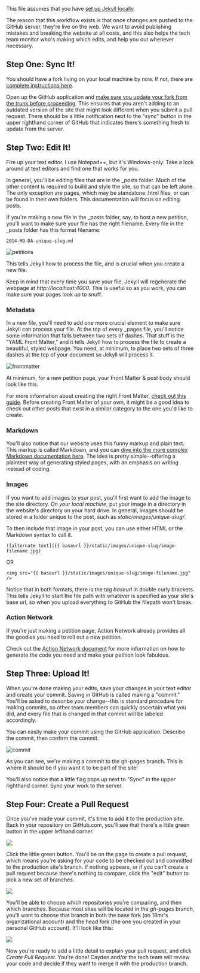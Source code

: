 This file assumes that you have [set up Jekyll locally](https://github.com/18mr/documentation/blob/master/local-site.md).

The reason that this workflow exists is that once changes are pushed to the GitHub server, they're live on the web. We want to avoid publishing mistakes and breaking the website at all costs, and this also helps the tech team monitor who's making which edits, and help you out whenever necessary.

## Step One: Sync It!

You should have a fork living on your local machine by now. If not, there are [complete instructions here](https://github.com/18mr/documentation/blob/master/local-site.md).

Open up the GitHub application and [make sure you update your fork from the trunk before proceeding](https://github.com/18mr/documentation/blob/master/sync-your-fork.md). This ensures that you aren't adding to an outdated version of the site that might look different when you submit a pull request. There should be a little notification next to the "sync" button in the upper righthand corner of GitHub that indicates there's something fresh to update from the server.

## Step Two: Edit It!

Fire up your text editor. I use Notepad++, but it's Windows-only. Take a look around at text editors and find one that works for you.

In general, you'll be editing files that are in the _posts folder. Much of the other content is required to build and style the site, so that can be left alone. The only exception are pages, which may be standalone .html files, or can be found in their own folders. This documentation will focus on editing posts.

If you're making a new file in the _posts folder, say, to host a new petition, you'll want to make sure your file has the right filename. Every file in the _posts folder has this format filename: 

    2014-MO-DA-unique-slug.md

![petitions](https://cloud.githubusercontent.com/assets/2704279/5173174/30455d98-73db-11e4-9a4d-d9310188313f.PNG)

This tells Jekyll how to process the file, and is crucial when you create a new file.

Keep in mind that every time you save your file, Jekyll will regenerate the webpage at _http://localhost:4000_. This is useful so as you work, you can make sure your pages look up to snuff.

### Metadata

In a new file, you'll need to add one more crucial element to make sure Jekyll can process your file. At the top of every _pages file, you'll notice some information that falls between two sets of dashes. That stuff is the "YAML Front Matter," and it tells Jekyll how to process the file to create a beautiful, styled webpage. You need, at minimum, to place two sets of three dashes at the top of your document so Jekyll will process it.

![frontmatter](https://cloud.githubusercontent.com/assets/2704279/5173219/a9d3b542-73db-11e4-9cbb-1adb8012f4e0.PNG)

At minimum, for a new petition page, your Front Matter & post body should look like this.

For more information about creating the right Front Matter, [check out this guide](http://jekyllrb.com/docs/frontmatter/). Before creating Front Matter of your own, it might be a good idea to check out other posts that exist in a similar category to the one you'd like to create.

### Markdown

You'll also notice that our website uses this funny markup and plain text. This markup is called Markdown, and you can [dive into the more complex Markdown documentation here](http://daringfireball.net/projects/markdown/basics). The idea is pretty simple--offering a plaintext way of generating styled pages, with an emphasis on writing instead of coding.

### Images

If you want to add images to your post, you'll first want to add the image to the site directory. _On your local machine_, put your image in a directory in the website's directory on your hard drive. In general, images should be stored in a folder unique to the post, such as _static/images/unique-slug/_.

To then include that image in your post, you can use either HTML or the Markdown syntax to call it.

    ![alternate text]({{ baseurl }}/static/images/unique-slug/image-filename.jpg)

OR

    <img src="{{ baseurl }}/static/images/unique-slug/image-filename.jpg" />

Notice that in both formats, there is the tag _baseurl_ in double curly brackets. This tells Jekyll to start the file path with whatever is specified as your site's base url, so when you upload everything to GitHub the filepath won't break.

### Action Network

If you're just making a petition page, Action Network already provides all the goodies you need to roll out a new petition.

Check out the [Action Network document](https://github.com/18mr/documentation/blob/master/action-network.md) for more information on how to generate the code you need and make your petition look fabulous.

## Step Three: Upload It!

When you're done making your edits, save your changes in your text editor and create your commit. Saving in GitHub is called making a "commit." You'll be asked to describe your change--this is standard procedure for making commits, so other team members can quickly ascertain what you did, and every file that is changed in that commit will be labeled accordingly.

You can easily make your commit using the GitHub application. Describe the commit, then confirm the commit.

![commit](https://cloud.githubusercontent.com/assets/2704279/5173281/2e638918-73dc-11e4-8a37-8d3cd29a4c30.PNG)

As you can see, we're making a commit to the gh-pages branch. This is where it should be if you want it to be part of the site!

You'll also notice that a little flag pops up next to "Sync" in the upper righthand corner. Sync your work to the server.

## Step Four: Create a Pull Request

Once you've made your commit, it's time to add it to the production site. Back in your repository on GitHub.com, you'll see that there's a little green button in the upper lefthand corner.

<img src="https://cloud.githubusercontent.com/assets/2704279/4381570/3059548a-4378-11e4-905e-902b44173fa4.PNG">

Click the little green button. You'll be on the page to create a pull request, which means you're asking for your code to be checked out and committed to the production site's branch. If nothing appears, or if you can't create a pull request because there's nothing to compare, click the "edit" button to pick a new set of branches.

<img src="https://cloud.githubusercontent.com/assets/2704279/4381573/338300de-4378-11e4-843f-89226d6af046.PNG">

You'll be able to choose which repositories you're comparing, and then which branches. Because most sites will be located in the _gh-pages_ branch, you'll want to choose that branch in both the base fork (on 18mr's organizational account) and the head fork (the one you created in your personal GitHub account). It'll look like this: 

<img src="https://cloud.githubusercontent.com/assets/2704279/4381750/f14fbd6c-437a-11e4-993e-fbfd6670e481.PNG">

Now you're ready to add a little detail to explain your pull request, and click _Create Pull Request_. You're done! Cayden and/or the tech team will review your code and decide if they want to merge it with the production branch.
